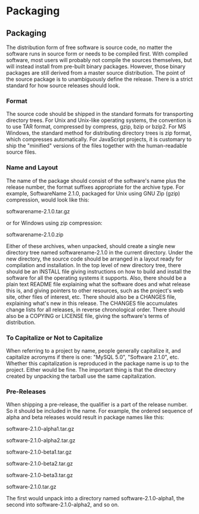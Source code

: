 # Packaging

## Packaging

The distribution form of free software is source code, no matter the software runs in source form or needs to be compiled first. With compiled software, most users will probably not compile the sources themselves, but will instead install from pre-built binary packages. However, those binary packages are still derived from a master source distribution. The point of the source package is to unambiguously define the release. There is a strict standard for how source releases should look.

### Format

The source code should be shipped in the standard formats for transporting directory trees. For Unix and Unix-like operating systems, the convention is to use TAR format, compressed by compress, gzip, bzip or bzip2. For MS Windows, the standard method for distributing directory trees is zip format, which compresses automatically. For JavaScript projects, it is customary to ship the "minified" versions of the files together with the human-readable source files.

### Name and Layout

The name of the package should consist of the software's name plus the release number, the format suffixes appropriate for the archive type. For example, SoftwareName 2.1.0, packaged for Unix using GNU Zip \(gzip\) compression, would look like this:

softwarename-2.1.0.tar.gz

or for Windows using zip compression:

softwarename-2.1.0.zip

Either of these archives, when unpacked, should create a single new directory tree named softwarename-2.1.0 in the current directory. Under the new directory, the source code should be arranged in a layout ready for compilation and installation. In the top level of new directory tree, there should be an INSTALL file giving instructions on how to build and install the software for all the operating systems it supports. Also, there should be a plain text README file explaining what the software does and what release this is, and giving pointers to other resources, such as the project's web site, other files of interest, etc. There should also be a CHANGES file, explaining what's new in this release. The CHANGES file accumulates change lists for all releases, in reverse chronological order. There should also be a COPYING or LICENSE file, giving the software's terms of distribution.

### To Capitalize or Not to Capitalize

When referring to a project by name, people generally capitalize it, and capitalize acronyms if there is one: "MySQL 5.0", "Software 2.1.0", etc. Whether this capitalization is reproduced in the package name is up to the project. Either would be fine. The important thing is that the directory created by unpacking the tarball use the same capitalization.

### Pre-Releases

When shipping a pre-release, the qualifier is a part of the release number. So it should be included in the name. For example, the ordered sequence of alpha and beta releases would result in package names like this:

software-2.1.0-alpha1.tar.gz

software-2.1.0-alpha2.tar.gz

software-2.1.0-beta1.tar.gz

software-2.1.0-beta2.tar.gz

software-2.1.0-beta3.tar.gz

software-2.1.0.tar.gz

The first would unpack into a directory named software-2.1.0-alpha1, the second into software-2.1.0-alpha2, and so on.



